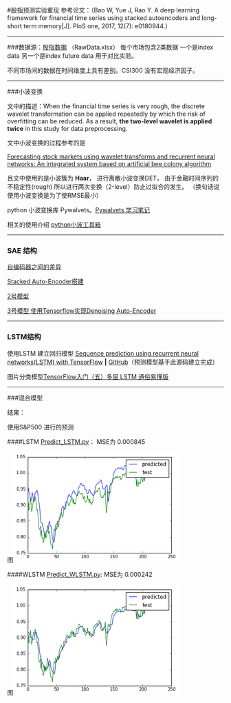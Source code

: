 #股指预测实验重现
参考论文：（Bao W, Yue J, Rao Y. A deep learning framework for financial time series using stacked autoencoders and long-short term memory[J]. PloS one, 2017, 12(7): e0180944.）

---
###数据源：[股指数据](figshare.com/s/acdfb4918c0695405e33) （RawData.xlsx）
每个市场包含2类数据 一个是index data 另一个是index future data 用于对比实验。

不同市场间的数据在时间维度上具有差别。CSI300 没有宏观经济因子。

---
###小波变换

文中的描述：When the financial time series is very rough, the discrete wavelet transformation can be applied repeatedly by which the risk of overfitting can be reduced. As a result,  **the two-level wavelet is applied twice** in this study for data preprocessing.

文中小波变换的过程参考的是

[Forecasting stock markets using wavelet transforms and recurrent neural
networks: An integrated system based on artificial bee colony algorithm]()

且文中使用的是小波簇为 **Haar**， 进行离散小波变换DET， 由于金融时间序列的不稳定性(rough) 所以进行两次变换（2-level）防止过拟合的发生。
（换句话说使用小波变换是为了使RMSE最小）


python 小波变换库 Pywalvets。[Pywalvets 学习笔记](http://blog.csdn.net/nanbei2463776506/article/details/64124841)

相关的使用介绍 [python小波工具箱](http://blog.csdn.net/alwaystry/article/details/52756051) 



---
### SAE 结构

[自编码器之间的差异](https://www.zhihu.com/question/41490383)

[Stacked Auto-Encoder搭建](https://www.cnblogs.com/tornadomeet/archive/2013/04/09/3011209.html)

[2号模型](http://blog.csdn.net/freeliao/article/details/19618855)

[3号模型 使用Tensorflow实现Denoising Auto-Encoder](http://blog.csdn.net/u013719780/article/details/53908852)

---

### LSTM结构

使用LSTM 建立回归模型 [Sequence prediction using recurrent neural networks(LSTM) with TensorFlow](http://mourafiq.com/2016/05/15/predicting-sequences-using-rnn-in-tensorflow.html)
**|**  [GitHub](https://github.com/mouradmourafiq/tensorflow-lstm-regression)（预测模型基于此源码建立完成）

图片分类模型[TensorFlow入门（五）多层 LSTM 通俗易懂版](http://blog.csdn.net/jerr__y/article/details/61195257)


---

###混合模型

结果：

使用S&P500 进行的预测

####LSTM [Predict_LSTM.py]()： 
MSE为 0.000845
 
图![pic](ResultImg/Result.png)

####WLSTM [Predict_WLSTM.py]():
MSE为 0.000242

图![pic2](ResultImg/Result_WLSTM.png) 